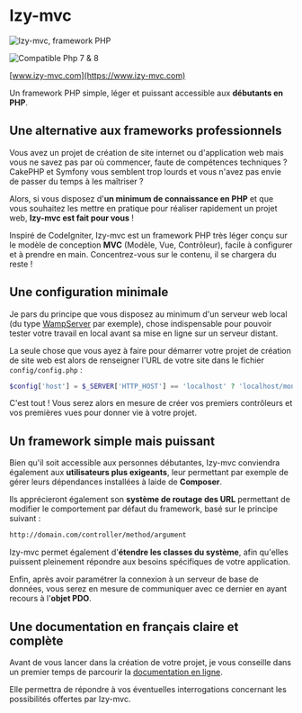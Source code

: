 # Izy-mvc

![Izy-mvc, framework PHP](https://izy-mv.com/assets/im/brand.svg)

![Compatible Php 7 & 8](https://img.shields.io/badge/Compatible%20Php-7%20&%208-blue)

[www.izy-mvc.com](https://www.izy-mvc.com)

Un framework PHP simple, léger et puissant accessible aux **débutants en PHP**.

## Une alternative aux frameworks professionnels

Vous avez un projet de création de site internet ou d'application web mais vous ne savez pas par où commencer, faute de compétences techniques ? CakePHP et Symfony vous semblent trop lourds et vous n'avez pas envie de passer du temps à les maîtriser ?

Alors, si vous disposez d'**un minimum de connaissance en PHP** et que vous souhaitez les mettre en pratique pour réaliser rapidement un projet web, **Izy-mvc est fait pour vous** !

Inspiré de CodeIgniter, Izy-mvc est un framework PHP très léger conçu sur le modèle de conception **MVC** (Modèle, Vue, Contrôleur), facile à configurer et à prendre en main. Concentrez-vous sur le contenu, il se chargera du reste !

## Une configuration minimale

Je pars du principe que vous disposez au minimum d'un serveur web local (du type [WampServer](https://www.wampserver.com/) par exemple), chose indispensable pour pouvoir tester votre travail en local avant sa mise en ligne sur un serveur distant.

La seule chose que vous ayez à faire pour démarrer votre projet de création de site web est alors de renseigner l'URL de votre site dans le fichier `config/config.php` :

```php
$config['host'] = $_SERVER['HTTP_HOST'] == 'localhost' ? 'localhost/mon-site' : 'www.mon-site.com';
```
C'est tout ! Vous serez alors en mesure de créer vos premiers contrôleurs et vos premières vues pour donner vie à votre projet.

## Un framework simple mais puissant

Bien qu'il soit accessible aux personnes débutantes, Izy-mvc conviendra également aux **utilisateurs plus exigeants**, leur permettant par exemple de gérer leurs dépendances installées à laide de **Composer**.

Ils apprécieront également son **système de routage des URL** permettant de modifier le comportement par défaut du framework, basé sur le principe suivant :

```html
http://domain.com/controller/method/argument
```
Izy-mvc permet également d'**étendre les classes du système**, afin qu'elles puissent pleinement répondre aux besoins spécifiques de votre application.

Enfin, après avoir paramétrer la connexion à un serveur de base de données, vous serez en mesure de communiquer avec ce dernier en ayant recours à l'**objet PDO**.

## Une documentation en français claire et complète

Avant de vous lancer dans la création de votre projet, je vous conseille dans un premier temps de parcourir la [documentation en ligne](https://www.izy-mvc.com/userguide/introduction).

Elle permettra de répondre à vos éventuelles interrogations concernant les possibilités offertes par Izy-mvc.